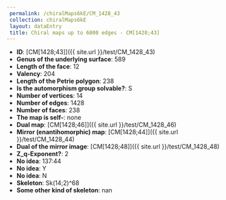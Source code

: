 ```yaml
--- 
 permalink: /chiralMaps6kE/CM_1428_43 
 collection: chiralMaps6kE
 layout: dataEntry
 title: Chiral maps up to 6000 edges - CM[1428;43]
---
```


- **ID**: [CM[1428;43]]({{ site.url }}/test/CM_1428_43)
- **Genus of the underlying surface**: 589
- **Length of the face**: 12
- **Valency**: 204
- **Length of the Petrie polygon**: 238
- **Is the automorphism group solvable?**: S
- **Number of vertices**: 14
- **Number of edges**: 1428
- **Number of faces**: 238
- **The map is self-**: none
- **Dual map**: [CM[1428;46]]({{ site.url }}/test/CM_1428_46)
- **Mirror (enantihomorphic) map**: [CM[1428;44]]({{ site.url }}/test/CM_1428_44)
- **Dual of the mirror image**: [CM[1428;48]]({{ site.url }}/test/CM_1428_48)
- **Z_q-Exponent?**: 2
- **No idea**:  137:44
- **No idea**: Y
- **No idea**: N
- **Skeleton**: Sk(14;2)^68
- **Some other kind of skeleton**: nan
